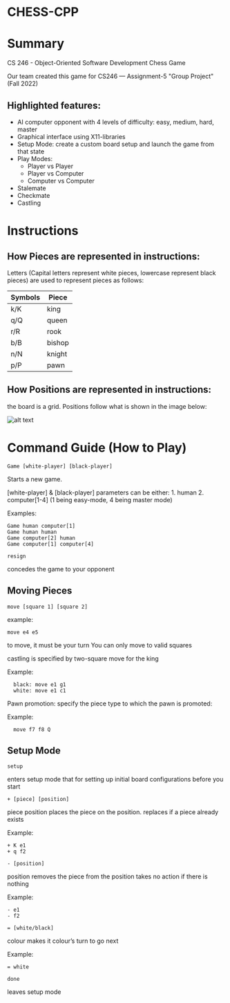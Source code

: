 # CHESS-CPP

# Summary
CS 246 - Object-Oriented Software Development Chess Game

Our team created this game for CS246 — Assignment-5 "Group Project" (Fall 2022)

## Highlighted features:

* AI computer opponent with 4 levels of difficulty: easy, medium, hard, master
* Graphical interface using X11-libraries 
* Setup Mode: create a custom board setup and launch the game from that state 
* Play Modes: 
  * Player vs Player
  * Player vs Computer
  * Computer vs Computer
* Stalemate
* Checkmate
* Castling 

# Instructions

## How Pieces are represented in instructions: 

  Letters (Capital letters represent white pieces, lowercase represent black pieces) are used to represent pieces as follows: 

  Symbols | Piece
  --------| --------
  k/K     | king
  q/Q     | queen
  r/R     | rook 
  b/B     | bishop
  n/N     | knight
  p/P     | pawn
  
## How Positions are represented in instructions: 

  the board is a grid. Positions follow what is shown in the image below: 
  
  ![alt text](https://www.houseofstaunton.com/media/wysiwyg/ChessBasics/HOS/blank-board.jpg)
  
  

# Command Guide (How to Play)

`Game [white-player] [black-player]`

   Starts a new game. 
    
  [white-player] & [black-player] parameters can be either: 
    1. human
    2. computer[1-4] (1 being easy-mode, 4 being master mode)  
    
   Examples: 
   
    Game human computer[1]
    Game human human
    Game computer[2] human
    Game computer[1] computer[4]

`resign`
  
  concedes the game to your opponent
    
## Moving Pieces 
 
  `move [square 1] [square 2]`
  
  example: 

    move e4 e5 

  to move, it must be your turn 
  You can only move to valid squares

  castling is specified by two-square move for the king
  
  Example:

      black: move e1 g1
      white: move e1 c1
      
  Pawn promotion: specify the piece type to which the pawn is promoted: 
  
  Example:

      move f7 f8 Q 

## Setup Mode

`setup`

  enters setup mode that for setting up initial board configurations before you start
  
`+ [piece] [position]`

  piece position places the piece on the position.
  replaces if a piece already exists
  
  Example: 
  
    + K e1
    + q f2

`- [position]`

  position removes the piece from the position
  takes no action if there is nothing
  
  Example: 
  
    - e1
    - f2

`= [white/black]`

  colour makes it colour’s turn to go next
  
  Example: 
  
    = white

`done`

  leaves setup mode


